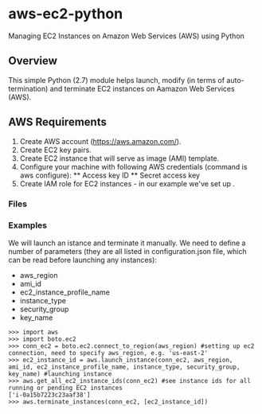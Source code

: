 # aws-ec2-python
Managing EC2 Instances on Amazon Web Services (AWS) using Python

## Overview
This simple Python (2.7) module helps launch, modify (in terms of auto-termination) and terminate EC2 instances on Aamazon Web 
Services (AWS).

## AWS Requirements
1. Create AWS account (https://aws.amazon.com/).
2. Create EC2 key pairs.
3. Create EC2 instance that will serve as image (AMI) template.
4. Configure your machine with following AWS credentials (command is aws configure):
** Access key ID
** Secret access key
5. Create IAM role for EC2 instances - in our example we've set up .

### Files


### Examples
We will launch an istance and terminate it manually. 
We need to define a number of parameters (they are all listed in configuration.json file, which can be read before launching any instances): 
* aws_region
* ami_id
* ec2_instance_profile_name
* instance_type
* security_group
* key_name
```
>>> import aws 
>>> import boto.ec2
>>> conn_ec2 = boto.ec2.connect_to_region(aws_region) #setting up ec2 connection, need to specify aws_region, e.g. 'us-east-2'
>>> ec2_instance_id = aws.launch_instance(conn_ec2, aws_region, ami_id, ec2_instance_profile_name, instance_type, security_group, key_name) #launching instance
>>> aws.get_all_ec2_instance_ids(conn_ec2) #see instance ids for all running or pending EC2 instances
['i-0a15b7223c23aaf38']
>>> aws.terminate_instances(conn_ec2, [ec2_instance_id])
```
